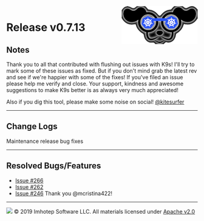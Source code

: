 <img src="https://raw.githubusercontent.com/derailed/k9s/master/assets/k9s_small.png" align="right" width="200" height="auto"/>

# Release v0.7.13

## Notes

Thank you to all that contributed with flushing out issues with K9s! I'll try to mark some of these issues as fixed. But if you don't mind grab the latest rev and see if we're happier with some of the fixes! If you've filed an issue please help me verify and close. Your support, kindness and awesome suggestions to make K9s better is as always very much appreciated!

Also if you dig this tool, please make some noise on social! [@kitesurfer](https://twitter.com/kitesurfer)

---

## Change Logs

Maintenance release bug fixes

---

## Resolved Bugs/Features

+ [Issue #266](https://github.com/CirrusByte42/ca9s/issues/266)
+ [Issue #262](https://github.com/CirrusByte42/ca9s/issues/262)
+ [Issue #246](https://github.com/CirrusByte42/ca9s/issues/246) Thank you @mcristina422!

---

<img src="https://raw.githubusercontent.com/derailed/k9s/master/assets/imhotep_logo.png" width="32" height="auto"/> © 2019 Imhotep Software LLC. All materials licensed under [Apache v2.0](http://www.apache.org/licenses/LICENSE-2.0)
